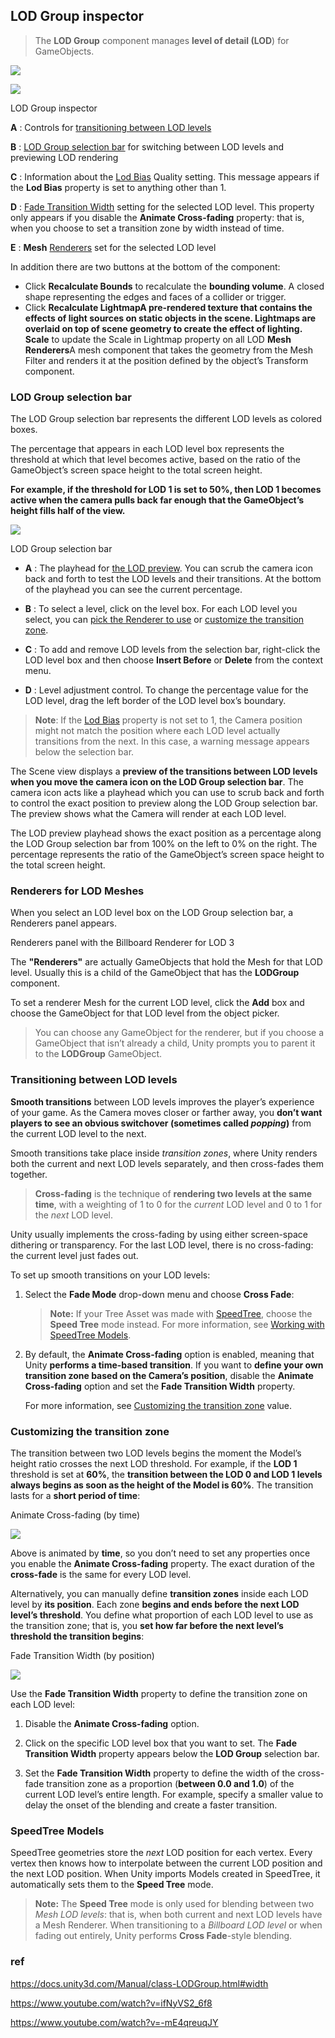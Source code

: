 ## LOD Group inspector 

> The **LOD Group** component manages **level of detail (LOD**) for GameObjects.


![](../img/LOD_component.png)

![](../img/InspectorLODGroup.png)


LOD Group inspector

**A** : Controls for [transitioning between LOD levels](https://docs.unity3d.com/Manual/class-LODGroup.html#transitions)

**B** : [LOD Group selection bar](https://docs.unity3d.com/Manual/class-LODGroup.html#LODGroup) for switching between LOD levels and previewing LOD rendering

**C** : Information about the [Lod Bias](https://docs.unity3d.com/Manual/class-LODGroup.htmlclass-QualitySettings.html#LODBias) Quality setting. This message appears if the **Lod Bias** property is set to anything other than 1.

**D** : [Fade Transition Width](https://docs.unity3d.com/Manual/class-LODGroup.html#width) setting for the selected LOD level. This property only appears if you disable the **Animate Cross-fading** property: that is, when you choose to set a transition zone by width instead of time.

**E** : **Mesh** [Renderers](https://docs.unity3d.com/Manual/class-LODGroup.html#renderers) set for the selected LOD level

In addition there are two buttons at the bottom of the component:

-   Click **Recalculate Bounds** to recalculate the **bounding volume**. A closed shape representing the edges and faces of a collider or trigger. 
-   Click **Recalculate **Lightmap**A pre-rendered texture that contains the effects of light sources on static objects in the scene. Lightmaps are overlaid on top of scene geometry to create the effect of lighting. Scale** to update the Scale in Lightmap property on all LOD **Mesh Renderers**A mesh component that takes the geometry from the Mesh Filter and renders it at the position defined by the object’s Transform component. 


### LOD Group selection bar
The LOD Group selection bar represents the different LOD levels as colored boxes.

The percentage that appears in each LOD level box represents the threshold at which that level becomes active, based on the ratio of the GameObject’s screen space height to the total screen height. 

**For example, if the threshold for LOD 1 is set to 50%, then LOD 1 becomes active when the camera pulls back far enough that the GameObject’s height fills half of the view.**
 
![](../img/LODGroup-selectionbar.png)

LOD Group selection bar

- **A** : The playhead for [the LOD preview](https://docs.unity3d.com/Manual/class-LODGroup.html#preview). You can scrub the camera icon back and forth to test the LOD levels and their transitions. At the bottom of the playhead you can see the current percentage.

- **B** : To select a level, click on the level box. For each LOD level you select, you can [pick the Renderer to use](https://docs.unity3d.com/Manual/class-LODGroup.html#renderers) or [customize the transition zone](https://docs.unity3d.com/Manual/class-LODGroup.html#width).

- **C** : To add and remove LOD levels from the selection bar, right-click the LOD level box and then choose **Insert Before** or **Delete** from the context menu.

- **D** : Level adjustment control. To change the percentage value for the LOD level, drag the left border of the LOD level box’s boundary.

> **Note**: If the [Lod Bias](https://docs.unity3d.com/Manual/class-LODGroup.htmlclass-QualitySettings.html#LODBias) property is not set to 1, the Camera position might not match the position where each LOD level actually transitions from the next. In this case, a warning message appears below the selection bar.


The Scene view displays a **preview of the transitions between LOD levels when you move the camera icon on the LOD Group selection bar**. The camera icon acts like a playhead which you can use to scrub back and forth to control the exact position to preview along the LOD Group selection bar. The preview shows what the Camera will render at each LOD level.

The LOD preview playhead shows the exact position as a percentage along the LOD Group selection bar from 100% on the left to 0% on the right. The percentage represents the ratio of the GameObject’s screen space height to the total screen height.



### Renderers for LOD Meshes
When you select an LOD level box on the LOD Group selection bar, a Renderers panel appears.

Renderers panel with the Billboard Renderer for LOD 3

The **"Renderers"** are actually GameObjects that hold the Mesh for that LOD level. Usually this is a child of the GameObject that has the **LODGroup** component.

To set a renderer Mesh for the current LOD level, click the **Add** box and choose the GameObject for that LOD level from the object picker.

> You can choose any GameObject for the renderer, but if you choose a GameObject that isn’t already a child, Unity prompts you to parent it to the **LODGroup** GameObject.


### Transitioning between LOD levels
**Smooth transitions** between LOD levels improves the player’s experience of your game. As the Camera moves closer or farther away, you **don’t want players to see an obvious switchover (sometimes called _popping_)** from the current LOD level to the next.

Smooth transitions take place inside _transition zones_, where Unity renders both the current and next LOD levels separately, and then cross-fades them together.

> **Cross-fading** is the technique of **rendering two levels at the same time**, with a weighting of 1 to 0 for the _current_ LOD level and 0 to 1 for the _next_ LOD level.


Unity usually implements the cross-fading by using either screen-space dithering or transparency. For the last LOD level, there is no cross-fading: the current level just fades out.

To set up smooth transitions on your LOD levels:

1.  Select the **Fade Mode** drop-down menu and choose **Cross Fade**:
    
    > **Note:** If your Tree Asset was made with [SpeedTree](https://store.speedtree.com/unity/), choose the **Speed Tree** mode instead. For more information, see [Working with SpeedTree Models](https://docs.unity3d.com/Manual/class-LODGroup.html#SpeedTreeModels).
    
2.  By default, the **Animate Cross-fading** option is enabled, meaning that Unity **performs a time-based transition**. If you want to **define your own transition zone based on the Camera’s position**, disable the **Animate Cross-fading** option and set the **Fade Transition Width** property.
    
    For more information, see [Customizing the transition zone](https://docs.unity3d.com/Manual/class-LODGroup.html#width) value.




### Customizing the transition zone

The transition between two LOD levels begins the moment the Model’s height ratio crosses the next LOD threshold. For example, if the **LOD 1** threshold is set at **60%**, the **transition between the LOD 0 and LOD 1 levels always begins as soon as the height of the Model is 60%**. The transition lasts for a **short period of time**:

Animate Cross-fading (by time)

![](../img/LODGroup-AnimateCrossFading.png)


Above is animated by **time**, so you don’t need to set any properties once you enable the **Animate Cross-fading** property. The exact duration of the **cross-fade** is the same for every LOD level.

Alternatively, you can manually define **transition zones** inside each LOD level by **its position**. Each zone **begins and ends before the next LOD level’s threshold**. You define what proportion of each LOD level to use as the transition zone; that is, you **set how far before the next level’s threshold the transition begins**:

Fade Transition Width (by position)

![](../img/LODGroup-FadeTransitionWidth.png)



Use the **Fade Transition Width** property to define the transition zone on each LOD level:

1.  Disable the **Animate Cross-fading** option.
    
2.  Click on the specific LOD level box that you want to set.
    The **Fade Transition Width** property appears below the **LOD Group** selection bar.
    
3.  Set the **Fade Transition Width** property to define the width of the cross-fade transition zone as a proportion (**between 0.0 and 1.0**) of the current LOD level’s entire length. For example, specify a smaller value to delay the onset of the blending and create a faster transition.


### SpeedTree Models

SpeedTree geometries store the _next_ LOD position for each vertex. Every vertex then knows how to interpolate between the current LOD position and the next LOD position. When Unity imports Models created in SpeedTree, it automatically sets them to the **Speed Tree** mode.


> **Note:** The **Speed Tree** mode is only used for blending between two _Mesh LOD levels_: that is, when both current and next LOD levels have a Mesh Renderer. When transitioning to a _Billboard LOD level_ or when fading out entirely, Unity performs **Cross Fade**\-style blending.




### ref
https://docs.unity3d.com/Manual/class-LODGroup.html#width

https://www.youtube.com/watch?v=ifNyVS2_6f8

https://www.youtube.com/watch?v=-mE4qreuqJY
